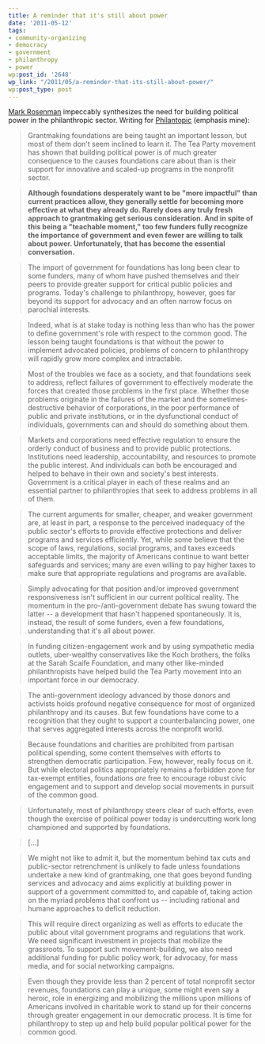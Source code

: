 ```yaml
---
title: A reminder that it's still about power
date: '2011-05-12'
tags:
- community-organizing
- democracy
- government
- philanthropy
- power
wp:post_id: '2648'
wp_link: "/2011/05/a-reminder-that-its-still-about-power/"
wp:post_type: post
---
```


[Mark Rosenman](http://pndblog.typepad.com/pndblog/2010/05/5qs-for-mark-rosenman.html) impeccably synthesizes the need for building political power in the philanthropic sector. Writing for [Philantopic](http://pndblog.typepad.com/pndblog/2011/04/foundations-and-power-beyond-advocacy-1.html) (emphasis mine):

> Grantmaking foundations are being taught an important lesson, but most of them don't seem inclined to learn it. The Tea Party movement has shown that building political power is of much greater consequence to the causes foundations care about than is their support for innovative and scaled-up programs in the nonprofit sector.

>

> **Although foundations desperately want to be "more impactful" than current practices allow, they generally settle for becoming more effective at what they already do. Rarely does any truly fresh approach to grantmaking get serious consideration. And in spite of this being a "teachable moment," too few funders fully recognize the importance of government and even fewer are willing to talk about power. Unfortunately, that has become the essential conversation.**

>

> The import of government for foundations has long been clear to some funders, many of whom have pushed themselves and their peers to provide greater support for critical public policies and programs. Today's challenge to philanthropy, however, goes far beyond its support for advocacy and an often narrow focus on parochial interests.

>

> Indeed, what is at stake today is nothing less than who has the power to define government's role with respect to the common good. The lesson being taught foundations is that without the power to implement advocated policies, problems of concern to philanthropy will rapidly grow more complex and intractable.

>

> Most of the troubles we face as a society, and that foundations seek to address, reflect failures of government to effectively moderate the forces that created those problems in the first place. Whether those problems originate in the failures of the market and the sometimes-destructive behavior of corporations, in the poor performance of public and private institutions, or in the dysfunctional conduct of individuals, governments can and should do something about them.

>

> Markets and corporations need effective regulation to ensure the orderly conduct of business and to provide public protections. Institutions need leadership, accountability, and resources to promote the public interest. And individuals can both be encouraged and helped to behave in their own and society's best interests. Government is a critical player in each of these realms and an essential partner to philanthropies that seek to address problems in all of them.

>

> The current arguments for smaller, cheaper, and weaker government are, at least in part, a response to the perceived inadequacy of the public sector's efforts to provide effective protections and deliver programs and services efficiently. Yet, while some believe that the scope of laws, regulations, social programs, and taxes exceeds acceptable limits, the majority of Americans continue to want better safeguards and services; many are even willing to pay higher taxes to make sure that appropriate regulations and programs are available.

>

> Simply advocating for that position and/or improved government responsiveness isn't sufficient in our current political reality. The momentum in the pro-/anti-government debate has swung toward the latter -- a development that hasn't happened spontaneously. It is, instead, the result of some funders, even a few foundations, understanding that it's all about power.

>

> In funding citizen-engagement work and by using sympathetic media outlets, uber-wealthy conservatives like the Koch brothers, the folks at the Sarah Scaife Foundation, and many other like-minded philanthropists have helped build the Tea Party movement into an important force in our democracy.

>

> The anti-government ideology advanced by those donors and activists holds profound negative consequence for most of organized philanthropy and its causes. But few foundations have come to a recognition that they ought to support a counterbalancing power, one that serves aggregated interests across the nonprofit world.

>

> Because foundations and charities are prohibited from partisan political spending, some content themselves with efforts to strengthen democratic participation. Few, however, really focus on it. But while electoral politics appropriately remains a forbidden zone for tax-exempt entities, foundations _are_ free to encourage robust civic engagement and to support and develop social movements in pursuit of the common good.

>

> Unfortunately, most of philanthropy steers clear of such efforts, even though the exercise of political power today is undercutting work long championed and supported by foundations.

>

> [...]

>

> We might not like to admit it, but the momentum behind tax cuts and public-sector retrenchment is unlikely to fade unless foundations undertake a new kind of grantmaking, one that goes beyond funding services and advocacy and aims explicitly at building power in support of a government committed to, and capable of, taking action on the myriad problems that confront us -- including rational and humane approaches to deficit reduction.

>

> This will require direct organizing as well as efforts to educate the public about vital government programs and regulations that work. We need significant investment in projects that mobilize the grassroots. To support such movement-building, we also need additional funding for public policy work, for advocacy, for mass media, and for social networking campaigns.

>

> Even though they provide less than 2 percent of total nonprofit sector revenues, foundations can play a unique, some might even say a heroic, role in energizing and mobilizing the millions upon millions of Americans involved in charitable work to stand up for their concerns through greater engagement in our democratic process. It is time for philanthropy to step up and help build popular political power for the common good.
